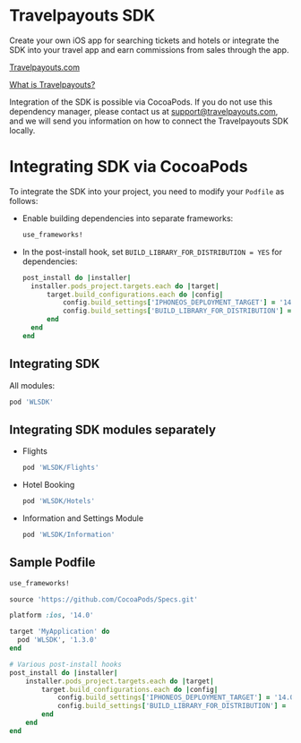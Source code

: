 # Travelpayouts SDK

Create your own iOS app for searching tickets and hotels or integrate the SDK into your travel app and earn commissions from sales through the app.

[Travelpayouts.com](https://www.travelpayouts.com/)

[What is Travelpayouts?](https://support.travelpayouts.com/hc/en-us/articles/203955593-What-is-Travelpayouts-and-how-does-it-work)

Integration of the SDK is possible via CocoaPods. If you do not use this dependency manager, please contact us at support@travelpayouts.com, and we will send you information on how to connect the Travelpayouts SDK locally.


# Integrating SDK via CocoaPods

To integrate the SDK into your project, you need to modify your `Podfile` as follows:

- Enable building dependencies into separate frameworks:
  ```ruby
  use_frameworks!
  ```
- In the post-install hook, set `BUILD_LIBRARY_FOR_DISTRIBUTION = YES` for dependencies:
  ```ruby
  post_install do |installer|
  	installer.pods_project.targets.each do |target|
  		target.build_configurations.each do |config|
  			config.build_settings['IPHONEOS_DEPLOYMENT_TARGET'] = '14.0'
  			config.build_settings['BUILD_LIBRARY_FOR_DISTRIBUTION'] = 'YES'
  		end
  	end
  end
  ```

## Integrating SDK
All modules:
  ```ruby
  pod 'WLSDK'
  ```
  
## Integrating SDK modules separately
- Flights
  ```ruby
  pod 'WLSDK/Flights'
  ```
- Hotel Booking
  ```ruby
  pod 'WLSDK/Hotels'
  ```
- Information and Settings Module
  ```ruby
  pod 'WLSDK/Information'
  ```

## Sample Podfile
```ruby
use_frameworks!

source 'https://github.com/CocoaPods/Specs.git'

platform :ios, '14.0'

target 'MyApplication' do
  pod 'WLSDK', '1.3.0'
end

# Various post-install hooks
post_install do |installer|
	installer.pods_project.targets.each do |target|
		target.build_configurations.each do |config|
			config.build_settings['IPHONEOS_DEPLOYMENT_TARGET'] = '14.0'
			config.build_settings['BUILD_LIBRARY_FOR_DISTRIBUTION'] = 'YES'
		end
	end
end
```
